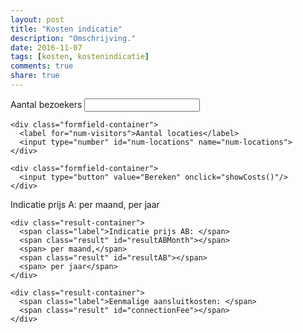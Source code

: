 ```yaml
---
layout: post
title: "Kosten indicatie"
description: "Omschrijving."
date: 2016-11-07
tags: [kosten, kostenindicatie]
comments: true
share: true
---
```


<form action="" id="kosten-indicatie">
    <div class="formfield-container">
      <label for="num-visitors">Aantal bezoekers</label>
      <input type="number" id="num-visitors" name="num-visitors">
    </div>

    <div class="formfield-container">
      <label for="num-visitors">Aantal locaties</label>
      <input type="number" id="num-locations" name="num-locations">
    </div>

    <div class="formfield-container">
      <input type="button" value="Bereken" onclick="showCosts()"/>
    </div>
  </form>

  <div id="kosten-indicatie-result">
    <div class="result-container">
      <span class="label">Indicatie prijs A: </span>
      <span class="result" id="resultAMonth"></span>
      <span> per maand,</span>
      <span class="result" id="resultA"></span>
      <span> per jaar</span>
    </div>

    <div class="result-container">
      <span class="label">Indicatie prijs AB: </span>
      <span class="result" id="resultABMonth"></span>
      <span> per maand,</span>
      <span class="result" id="resultAB"></span>
      <span> per jaar</span>
    </div>

    <div class="result-container">
      <span class="label">Eenmalige aansluitkosten: </span>
      <span class="result" id="connectionFee"></span>
    </div>
  </div>

<script>
    document.getElementById("kosten-indicatie").addEventListener("keypress", function(ev) {
      if (ev.keyCode == 13) {
        showCosts();
      }
    });
    
    function showCosts() {
      var inputVisitors = document.getElementById('num-visitors').value,
          inputLocations = document.getElementById('num-locations').value
          ;
      if (inputVisitors == "") {
        inputVisitors = 0;
      }

      if (inputLocations == "") {
        inputLocations = 0;
      }


      var result = calculateCosts(parseInt(inputVisitors), parseInt(inputLocations)),
          unit = '€',
          cents = ',-';


        document.getElementById('resultA').textContent        = unit + parseInt(result.priceA) + cents;
        document.getElementById('resultAMonth').textContent   = unit + parseInt(result.priceA / 12) + cents;
        document.getElementById('resultAB').textContent       = unit + parseInt(result.priceAB) + cents;
        document.getElementById('resultABMonth').textContent  = unit + parseInt(result.priceAB / 12) + cents;
        document.getElementById('connectionFee').textContent  = unit + parseInt(result.connectionFee) + cents;

        var resultContainer = document.getElementById('kosten-indicatie-result');
        if (resultContainer) {
          resultContainer.className = 'show';
        }
    }

//     reductie 40% bij aantal > 40k, 20% bij aantal tussen 20-40k
    function calculateCosts(numVisitors, numLocations) {
      var rateA = .6,
          rateAB = .8,
          priceA = 0,
          priceAB = 0,
          priceAMonth  = 0,
          priceABMonth = 0,
          feeBasic = 6000,
          feeNext = 4000,
          connectionFee = 0,
          limitVisitors_1 = 20000,
          limitVisitors_2 = 40000
      ;

      if ( numVisitors > limitVisitors_2 ){

        priceA = parseInt(numVisitors - limitVisitors_2) * rateA * (1-0.4) + limitVisitors_1 * rateA * (1.8);
        priceAB = (numVisitors - limitVisitors_2) *rateAB * (1-0.4) + limitVisitors_1 * rateAB * (1.8) ;

      } else if (numVisitors > limitVisitors_1) {

        priceA = (numVisitors - limitVisitors_1) * rateA * (1-0.2) + limitVisitors_1 * rateA;
        priceAB = (numVisitors - limitVisitors_1) * rateAB*(1-0.2) + limitVisitors_1 * rateAB;

      } else {

        priceA = numVisitors * rateA;
        priceAB = numVisitors * rateAB;

      }

      if(numLocations > 1) {

        connectionFee = feeBasic + (numLocations - 1) * feeNext;

      } else {

        connectionFee = feeBasic;

      }

      return ({"priceA":priceA, "priceAB":priceAB, "connectionFee":connectionFee});
    }

  </script>
  
